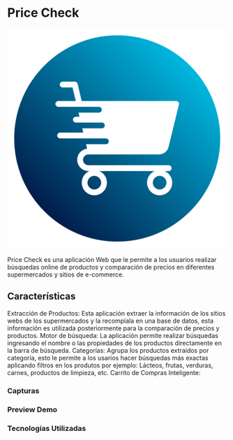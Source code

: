 # Price Check
![Logo](./assets/logo_priceCheck.png)

Price Check es una aplicación Web que le permite a los usuarios realizar búsquedas online de productos y comparación de precios en diferentes supermercados y sitios de e-commerce. 

## Características
Extracción de Productos: Esta aplicación extraer la información de los sitios webs de los supermercados y la recompiala en una base de datos, esta información es utilizada
posteriormente para la comparación de precios y productos. 
Motor de búsqueda: La aplicación permite realizar búsquedas ingresando el nombre o las propiedades de los productos  directamente en la barra de búsqueda.
Categorías: Agrupa los productos extraidos por categoría, esto le permite a los usarios hacer búsquedas más exactas aplicando filtros en los produtos por ejemplo:
Lácteos, frutas, verduras, carnes, productos de limpieza, etc.
Carrito de Compras Inteligente: 

### Capturas


### Preview Demo



### Tecnologías Utilizadas



### 


